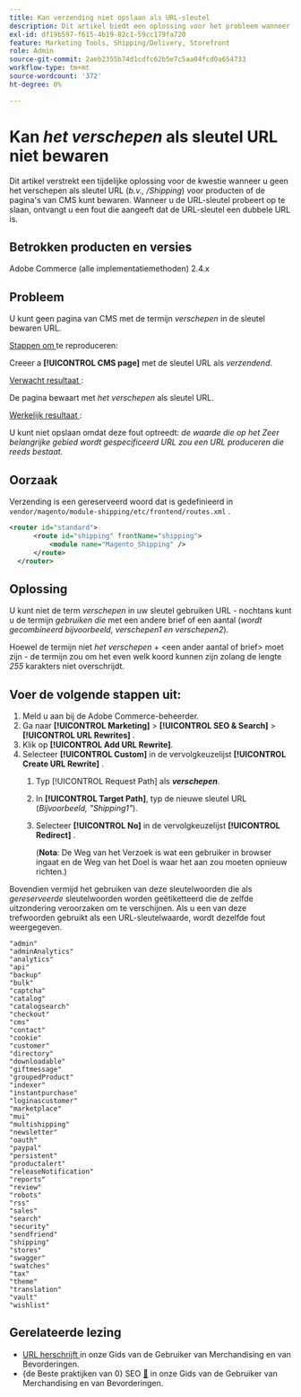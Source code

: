 ```yaml
---
title: Kan verzending niet opslaan als URL-sleutel
description: Dit artikel biedt een oplossing voor het probleem wanneer u verzending niet kunt opslaan als een URL-sleutel (_bijv. /Shipping_) voor producten of CMS-pagina's. Wanneer u de URL-sleutel probeert op te slaan, ontvangt u een fout die aangeeft dat de URL-sleutel een dubbele URL is.
exl-id: df19b597-f615-4b19-82c1-59cc179fa720
feature: Marketing Tools, Shipping/Delivery, Storefront
role: Admin
source-git-commit: 2aeb2355b74d1cdfc62b5e7c5aa04fcd0a654733
workflow-type: tm+mt
source-wordcount: '372'
ht-degree: 0%

---
```


# Kan _het verschepen_ als sleutel URL niet bewaren

Dit artikel verstrekt een tijdelijke oplossing voor de kwestie wanneer u geen het verschepen als sleutel URL (_b.v., /Shipping_) voor producten of de pagina&#39;s van CMS kunt bewaren. Wanneer u de URL-sleutel probeert op te slaan, ontvangt u een fout die aangeeft dat de URL-sleutel een dubbele URL is.

## Betrokken producten en versies

Adobe Commerce (alle implementatiemethoden) 2.4.x

## Probleem

U kunt geen pagina van CMS met de termijn _verschepen_ in de sleutel bewaren URL.

<u> Stappen om </u> te reproduceren:

Creeer a **[!UICONTROL CMS page]** met de sleutel URL als _verzendend_.

<u> Verwacht resultaat </u>:

De pagina bewaart met _het verschepen_ als sleutel URL.

<u> Werkelijk resultaat </u>:

U kunt niet opslaan omdat deze fout optreedt:
*de waarde die op het Zeer belangrijke gebied wordt gespecificeerd URL zou een URL produceren die reeds bestaat.*

## Oorzaak

Verzending is een gereserveerd woord dat is gedefinieerd in `vendor/magento/module-shipping/etc/frontend/routes.xml` .

```xml
<router id="standard">
      <route id="shipping" frontName="shipping">
          <module name="Magento_Shipping" />
      </route>
  </router>
```

## Oplossing

U kunt niet de term _verschepen_ in uw sleutel gebruiken URL - nochtans kunt u de termijn _gebruiken die_ met een andere brief of een aantal (_wordt gecombineerd bijvoorbeeld, verschepen1 en verschepen2_).

Hoewel de termijn niet _het verschepen_ + &lt;een ander aantal of brief> moet zijn - de termijn zou om het even welk koord kunnen zijn zolang de lengte *255* karakters niet overschrijdt.

## Voer de volgende stappen uit:

1. Meld u aan bij de Adobe Commerce-beheerder.
1. Ga naar **[!UICONTROL Marketing]** > **[!UICONTROL SEO & Search]** > **[!UICONTROL URL Rewrites]** .
1. Klik op **[!UICONTROL Add URL Rewrite]**.
1. Selecteer **[!UICONTROL Custom]** in de vervolgkeuzelijst **[!UICONTROL Create URL Rewrite]** .
   1. Typ [!UICONTROL Request Path] als **_verschepen_**.
   1. In **[!UICONTROL Target Path]**, typ de nieuwe sleutel URL (_Bijvoorbeeld, &quot;Shipping1&quot;_).
   1. Selecteer **[!UICONTROL No]** in de vervolgkeuzelijst **[!UICONTROL Redirect]** .


      (**Nota**: De Weg van het Verzoek is wat een gebruiker in browser ingaat en de Weg van het Doel is waar het aan zou moeten opnieuw richten.)

Bovendien vermijd het gebruiken van deze sleutelwoorden die als *gereserveerde* sleutelwoorden worden geëtiketteerd die de zelfde uitzondering veroorzaken om te verschijnen. Als u een van deze trefwoorden gebruikt als een URL-sleutelwaarde, wordt dezelfde fout weergegeven.


```
"admin"
"adminAnalytics"
"analytics"
"api"
"backup"
"bulk"
"captcha"
"catalog"
"catalogsearch"
"checkout"
"cms"
"contact"
"cookie"
"customer"
"directory"
"downloadable"
"giftmessage"
"groupedProduct"
"indexer"
"instantpurchase"
"loginascustomer"
"marketplace"
"mui"
"multishipping"
"newsletter"
"oauth"
"paypal"
"persistent"
"productalert"
"releaseNotification"
"reports"
"review"
"robots"
"rss"
"sales"
"search"
"security"
"sendfriend"
"shipping"
"stores"
"swagger"
"swatches"
"tax"
"theme"
"translation"
"vault"
"wishlist"
```

## Gerelateerde lezing

* [ URL herschrijft ](https://experienceleague.adobe.com/nl/docs/commerce-admin/marketing/seo/url-rewrites/url-rewrite) in onze Gids van de Gebruiker van Merchandising en van Bevorderingen.
* {de Beste praktijken van 0} SEO [&#128279;](https://experienceleague.adobe.com/nl/docs/commerce-admin/marketing/seo/seo-overview) in onze Gids van de Gebruiker van Merchandising en van Bevorderingen.
